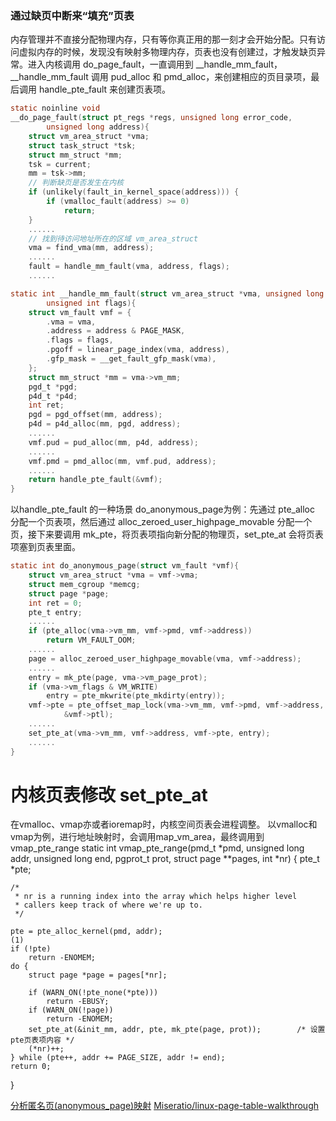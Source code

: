 ### 通过缺页中断来“填充”页表

内存管理并不直接分配物理内存，只有等你真正用的那一刻才会开始分配。只有访问虚拟内存的时候，发现没有映射多物理内存，页表也没有创建过，才触发缺页异常。进入内核调用 do_page_fault，一直调用到 __handle_mm_fault，__handle_mm_fault 调用 pud_alloc 和 pmd_alloc，来创建相应的页目录项，最后调用 handle_pte_fault 来创建页表项。

```c
static noinline void
__do_page_fault(struct pt_regs *regs, unsigned long error_code,
        unsigned long address){
    struct vm_area_struct *vma;
    struct task_struct *tsk;
    struct mm_struct *mm;
    tsk = current;
    mm = tsk->mm;
    // 判断缺页是否发生在内核
    if (unlikely(fault_in_kernel_space(address))) {
        if (vmalloc_fault(address) >= 0)
            return;
    }
    ......
    // 找到待访问地址所在的区域 vm_area_struct
    vma = find_vma(mm, address);
    ......
    fault = handle_mm_fault(vma, address, flags);
    ......

static int __handle_mm_fault(struct vm_area_struct *vma, unsigned long address,
        unsigned int flags){
    struct vm_fault vmf = {
        .vma = vma,
        .address = address & PAGE_MASK,
        .flags = flags,
        .pgoff = linear_page_index(vma, address),
        .gfp_mask = __get_fault_gfp_mask(vma),
    };
    struct mm_struct *mm = vma->vm_mm;
    pgd_t *pgd;
    p4d_t *p4d;
    int ret;
    pgd = pgd_offset(mm, address);
    p4d = p4d_alloc(mm, pgd, address);
    ......
    vmf.pud = pud_alloc(mm, p4d, address);
    ......
    vmf.pmd = pmd_alloc(mm, vmf.pud, address);
    ......
    return handle_pte_fault(&vmf);
}
```

以handle_pte_fault 的一种场景 do_anonymous_page为例：先通过 pte_alloc 分配一个页表项，然后通过 alloc_zeroed_user_highpage_movable 分配一个页，接下来要调用 mk_pte，将页表项指向新分配的物理页，set_pte_at 会将页表项塞到页表里面。

```c
static int do_anonymous_page(struct vm_fault *vmf){
    struct vm_area_struct *vma = vmf->vma;
    struct mem_cgroup *memcg;
    struct page *page;
    int ret = 0;
    pte_t entry;
    ......
    if (pte_alloc(vma->vm_mm, vmf->pmd, vmf->address))
        return VM_FAULT_OOM;
    ......
    page = alloc_zeroed_user_highpage_movable(vma, vmf->address);
    ......
    entry = mk_pte(page, vma->vm_page_prot);
    if (vma->vm_flags & VM_WRITE)
        entry = pte_mkwrite(pte_mkdirty(entry));
    vmf->pte = pte_offset_map_lock(vma->vm_mm, vmf->pmd, vmf->address,
            &vmf->ptl);
    ......
    set_pte_at(vma->vm_mm, vmf->address, vmf->pte, entry);
    ......
}

```


# 内核页表修改 set_pte_at

在vmalloc、vmap亦或者ioremap时，内核空间页表会进程调整。
以vmalloc和vmap为例，进行地址映射时，会调用map_vm_area，最终调用到vmap_pte_range
static int vmap_pte_range(pmd_t *pmd, unsigned long addr,
		unsigned long end, pgprot_t prot, struct page **pages, int *nr)
{
	pte_t *pte;

	/*
	 * nr is a running index into the array which helps higher level
	 * callers keep track of where we're up to.
	 */

	pte = pte_alloc_kernel(pmd, addr);											(1)
	if (!pte)
		return -ENOMEM;
	do {
		struct page *page = pages[*nr];

		if (WARN_ON(!pte_none(*pte)))
			return -EBUSY;
		if (WARN_ON(!page))
			return -ENOMEM;
		set_pte_at(&init_mm, addr, pte, mk_pte(page, prot));		/* 设置pte页表项内容 */
		(*nr)++;
	} while (pte++, addr += PAGE_SIZE, addr != end);
	return 0;
}

[分析匿名页(anonymous_page)映射](https://cloud.tencent.com/developer/article/1622985)
[Miseratio/linux-page-table-walkthrough](https://github.com/Miseratio/linux-page-table-walkthrough)